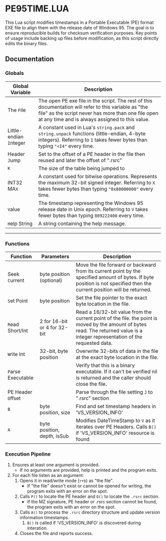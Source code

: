 # PE95TIME.LUA

This Lua script modifies timestamps in a Portable Executable (PE) format EXE file to align them with the release date of Windows 95. The goal is to ensure reproducible builds for checksum verification purposes. Key points of usage include backing up files before modification, as this script directly edits the binary files.

## Documentation

### **Globals**
| Global Variable         | Description                                                                                                                                                                                                    |
|-------------------------|----------------------------------------------------------------------------------------------------------------------------------------------------------------------------------------------------------------|
| The `F`ile              | The open PE exe file in the script. The rest of this documentation will refer to this variable as "the file" as the script never has more than one file open at any time and is always assigned to this value. | 
| Little-endian `I`nteger | A constant used in Lua's `string.pack` and `string.unpack` functions (little-endian, 4-byte integers). Referring to `I` takes fewer bytes than typing `"<I4"` every time.                                      |
| Header `J`ump           | Set to the offset of a PE header in the file then reused and later the offset of ".rsrc"                                                                                                                       |
| `K`                     | The size of the table being jumped to                                                                                                                                                                          |
| INT32 MA`X`             | A constant used for bitwise operations. Represents the maximum 32-bit signed integer. Referring to `X` takes fewer bytes than typing `"0x80000000"` every time.                                                |
| `V`alue                 | The timestamp representing the Windows 95 release date in Unix epoch. Referring to `V` takes fewer bytes than typing `809222400` every time.                                                                   |
| `H`elp String           | A string containing the help message.                                                                                                                                                                          |

---

### **Functions**

| Function           | Parameters                   | Description                                                                                                                                                                      |
|--------------------|------------------------------|----------------------------------------------------------------------------------------------------------------------------------------------------------------------------------|
| Seek `C`urrent     | byte position (optional)     | Move the file forward or backward from its current point by the specified amount of bytes. If byte position is not specified then the current position will be returned.         |
| `S`et Point        | byte position                | Set the file pointer to the exact byte location in the file.                                                                                                                     |
| `R`ead Short/Int   | 2 for 16-bit or 4 for 32-bit | Read a 16/32-bit value from the current point of the file. the point is moved by the amount of bytes read. The returned value is a integer representation of the requested data. |
| `W`rite Int        | 32-bit, byte position        | Overwrite 32-bits of data in the file at the exact byte location in the file.                                                                                                    |
| `P`arse Executable |                              | Verify that this is a binary executable. If it can't be verified nil is returned and the caller should close the file.                                                           |
| PE Header `O`ffset |                              | Parse through the file setting `J` to ".rsrc" section                                                                                                                            |
| `B`                | byte position, size          | Find and set timestamp headers in 'VS_VERSION_INFO'                                                                                                                              |
| `A`                | byte position, depth, isSub  | Modifies DateTimeStamp to `V` as it iterates over PE Headers. Calls `B()` if 'VS_VERSION_INFO' resource is found                                                                 |

### Execution Pipeline

1. Ensures at least one argument is provided.
   - If no arguments are provided, help is printed and the program exits.
2. For each file listen as an argument:
    1. Opens it in read/write mode (`r+b`) as "the file".
       - If "the file" doesn't exist or cannot be opened for writing, the program exits with an error on the spot.
    2. Calls `P()` to locate the PE header and `O()` to locate the `.rsrc` section.
       - If the MZ signature, PE header or .rsrc section cannot be found, the program exits with an error on the spot.
    3. Calls `A()` to process the `.rsrc` directory structure and update version information timestamps.
       1. `B()` is called if 'VS_VERSION_INFO' is discovered during interation. 
    4. Closes the file and reports success.